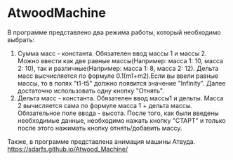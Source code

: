 # AtwoodMachine
В программе представлено два режима работы, который необходимо выбрать: 
1. Сумма масс - константа. Обязателен ввод массы 1 и массы 2. Можно ввести как две равные массы(Например: масса 1: 10, масса 2: 10), так и различные(Например: масса 1: 8, масса 2: 12). Дельта масс высчисляется по формуле 0.1(m1+m2).Если вы ввели равные массы, то в полях "t1-t5" должно появится значение "Infinity". Далее достаточно использовать одну кнопку "Отнять". 
2. Дельта масс - константа. Обязателен ввод массы1 и дельты.  Масса 2 вычисляется сама по формуле масса 1 + дельта массы. 
Обязательное поле ввода - высота. 
После того, как были введены необходимые данные, необходимо нажать кнопку "СТАРТ" и только после этого нажимать кнопку отнять/добавить массу. 

Также, в программе представлена анимация машины Атвуда. 
https://sdarfs.github.io/Atwood_Machine/
